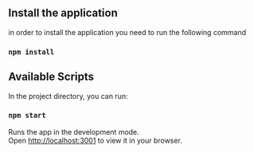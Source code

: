 ## Install the application

in order to install the application you need to run the following command

### `npm install`

## Available Scripts

In the project directory, you can run:

### `npm start`

Runs the app in the development mode.\
Open [http://localhost:3001](http://localhost:3000) to view it in your browser.
